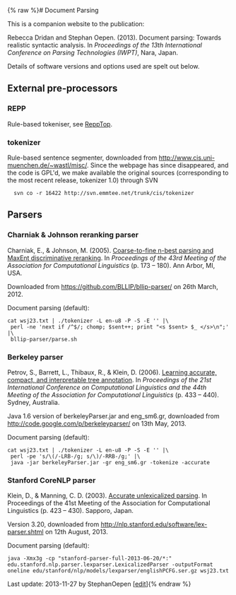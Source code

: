 {% raw %}# Document Parsing

This is a companion website to the publication:

Rebecca Dridan and Stephan Oepen. (2013). Document parsing: Towards
realistic syntactic analysis. In *Proceedings of the 13th International
Conference on Parsing Technologies (IWPT)*, Nara, Japan.

Details of software versions and options used are spelt out below.

## External pre-processors

### REPP

Rule-based tokeniser, see [ReppTop](https://blog.inductorsoftware.com/docsproto/garage/ReppTop).

### tokenizer

Rule-based sentence segmenter, downloaded from
<http://www.cis.uni-muenchen.de/~wastl/misc/>. Since the webpage has
since disappeared, and the code is GPL'd, we make available the original
sources (corresponding to the most recent release, tokenizer 1.0)
through SVN

      svn co -r 16422 http://svn.emmtee.net/trunk/cis/tokenizer

## Parsers

### Charniak & Johnson reranking parser

Charniak, E., & Johnson, M. (2005). [Coarse-to-fine n-best parsing and
MaxEnt discriminative
reranking](http://aclweb.org/anthology//P/P05/P05-1022.pdf). In
*Proceedings of the 43rd Meeting of the Association for Computational
Linguistics* (p. 173 – 180). Ann Arbor, MI, USA.

Downloaded from <https://github.com/BLLIP/bllip-parser/> on 26th March,
2012.

Document parsing (default):

    cat wsj23.txt | ./tokenizer -L en-u8 -P -S -E '' |\
     perl -ne 'next if /^$/; chomp; $sent++; print "<s $sent> $_ </s>\n";' |\
     bllip-parser/parse.sh

### Berkeley parser

Petrov, S., Barrett, L., Thibaux, R., & Klein, D. (2006). [Learning
accurate, compact, and interpretable tree
annotation](http://aclweb.org/anthology//P/P06/P06-1055.pdf). In
*Proceedings of the 21st International Conference on Computational
Linguistics and the 44th Meeting of the Association for Computational
Linguistics* (p. 433 – 440). Sydney, Australia.

Java 1.6 version of berkeleyParser.jar and eng\_sm6.gr, downloaded from
<http://code.google.com/p/berkeleyparser/> on 13th May, 2013.

Document parsing (default):

    cat wsj23.txt | ./tokenizer -L en-u8 -P -S -E '' |\
     perl -pe 's/\(/-LRB-/g; s/\)/-RRB-/g;' |\
     java -jar berkeleyParser.jar -gr eng_sm6.gr -tokenize -accurate

### Stanford CoreNLP parser

Klein, D., & Manning, C. D. (2003). [Accurate unlexicalized
parsing](http://aclweb.org/anthology//P/P03/P03-1054.pdf). In
Proceedings of the 41st Meeting of the Association for Computational
Linguistics (p. 423 – 430). Sapporo, Japan.

Version 3.20, downloaded from
<http://nlp.stanford.edu/software/lex-parser.shtml> on 12th August,
2013.

Document parsing (default):

    java -Xmx3g -cp "stanford-parser-full-2013-06-20/*:" edu.stanford.nlp.parser.lexparser.LexicalizedParser -outputFormat oneline edu/stanford/nlp/models/lexparser/englishPCFG.ser.gz wsj23.txt

Last update: 2013-11-27 by StephanOepen [[edit](https://github.com/delph-in/docs/wiki/WeSearch_DocumentParsing/_edit)]{% endraw %}